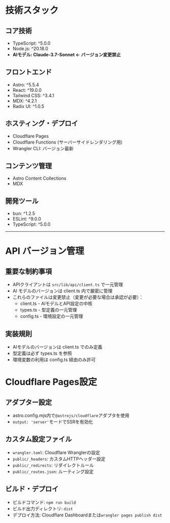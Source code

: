 # 技術スタック

## コア技術
- TypeScript: ^5.0.0
- Node.js: ^20.18.0  
- **AIモデル: Claude-3.7-Sonnet ← バージョン変更禁止**

## フロントエンド
- Astro: ^5.5.4
- React: ^19.0.0
- Tailwind CSS: ^3.4.1
- MDX: ^4.2.1
- Radix UI: ^1.0.5

## ホスティング・デプロイ
- Cloudflare Pages
- Cloudflare Functions (サーバーサイドレンダリング用)
- Wrangler CLI: バージョン最新

## コンテンツ管理
- Astro Content Collections
- MDX

## 開発ツール
- bun: ^1.2.5
- ESLint: ^9.0.0
- TypeScript: ^5.0.0

---

# API バージョン管理
## 重要な制約事項
- APIクライアントは `src/lib/api/client.ts` で一元管理
- AI モデルのバージョンは client.ts 内で厳密に管理
- これらのファイルは変更禁止（変更が必要な場合は承認が必要）：
  - client.ts  - AIモデルとAPI設定の中核
  - types.ts   - 型定義の一元管理
  - config.ts  - 環境設定の一元管理

## 実装規則
- AIモデルのバージョンは client.ts でのみ定義
- 型定義は必ず types.ts を参照
- 環境変数の利用は config.ts 経由のみ許可

# Cloudflare Pages設定
## アダプター設定
- astro.config.mjs内で`@astrojs/cloudflare`アダプタを使用
- `output: 'server'`モードでSSRを有効化

## カスタム設定ファイル
- `wrangler.toml`: Cloudflare Wranglerの設定
- `public/_headers`: カスタムHTTPヘッダー設定
- `public/_redirects`: リダイレクトルール
- `public/_routes.json`: ルーティング設定

## ビルド・デプロイ
- ビルドコマンド: `npm run build`
- ビルド出力ディレクトリ: `dist`
- デプロイ方法: Cloudflare Dashboardまたは`wrangler pages publish dist`
